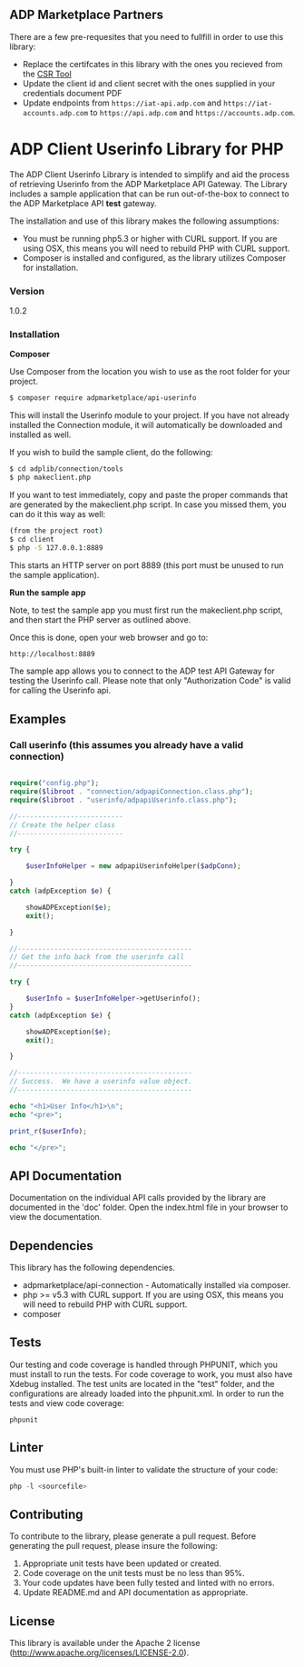 ## ADP Marketplace Partners

There are a few pre-requesites that you need to fullfill in order to use this library:
- Replace the certifcates in this library with the ones you recieved from the [CSR Tool](https://apps.adp.com/apps/165104)
- Update the client id and client secret with the ones supplied in your credentials document PDF
- Update endpoints from ```https://iat-api.adp.com``` and ```https://iat-accounts.adp.com``` to  ```https://api.adp.com``` and ```https://accounts.adp.com```.

# ADP Client Userinfo Library for PHP

The ADP Client Userinfo Library is intended to simplify and aid the process of retrieving Userinfo from the ADP Marketplace API Gateway. The Library includes a sample application that can be run out-of-the-box to connect to the ADP Marketplace API **test** gateway.

The installation and use of this library makes the following assumptions:

  - You must be running php5.3 or higher with CURL support.  If you are using OSX, this means you will need to rebuild PHP with CURL support.
  - Composer is installed and configured, as the library utilizes Composer for installation.

### Version
1.0.2

### Installation

**Composer**

Use Composer from the location you wish to use as the root folder for your project.

```sh
$ composer require adpmarketplace/api-userinfo
```

This will install the Userinfo module to your project.  If you have not already installed the Connection module, it will automatically be downloaded and installed as well.

If you wish to build the sample client, do the following:

```sh
$ cd adplib/connection/tools
$ php makeclient.php
```

If you want to test immediately, copy and paste the proper commands that are generated by the makeclient.php script.  In case you missed them, you can do it this way as well:

```sh
(from the project root)
$ cd client
$ php -S 127.0.0.1:8889
```
This starts an HTTP server on port 8889 (this port must be unused to run the sample application).


**Run the sample app**

Note, to test the sample app you must first run the makeclient.php script, and then start the PHP server as outlined above.

Once this is done, open your web browser and go to:

```sh
http://localhost:8889
```

 The sample app allows you to connect to the ADP test API Gateway for testing the Userinfo call.  Please note that only "Authorization Code" is valid for calling the Userinfo api.

## Examples
### Call userinfo (this assumes you already have a valid connection)

```php

require("config.php");
require($libroot . "connection/adpapiConnection.class.php");
require($libroot . "userinfo/adpapiUserinfo.class.php");

//--------------------------
// Create the helper class
//--------------------------

try {

    $userInfoHelper = new adpapiUserinfoHelper($adpConn);

}
catch (adpException $e) {

    showADPException($e);
    exit();

}

//-------------------------------------------
// Get the info back from the userinfo call
//-------------------------------------------

try {

    $userInfo = $userInfoHelper->getUserinfo();
}
catch (adpException $e) {

    showADPException($e);
    exit();

}

//-------------------------------------------
// Success.  We have a userinfo value object.
//-------------------------------------------

echo "<h1>User Info</h1>\n";
echo "<pre>";

print_r($userInfo);

echo "</pre>";


```

## API Documentation ##

Documentation on the individual API calls provided by the library are documented in the 'doc' folder.  Open the index.html file in your browser to view the documentation.


## Dependencies ##

This library has the following dependencies.

* adpmarketplace/api-connection - Automatically installed via composer.
* php >= v5.3 with CURL support.  If you are using OSX, this means you will need to rebuild PHP with CURL support.
* composer

## Tests ##

Our testing and code coverage is handled through PHPUNIT, which you must install to run the tests.  For code coverage to work, you must also have Xdebug installed.  The test units are located in the "test" folder, and the configurations are already loaded into the phpunit.xml.  In order to run the tests and view code coverage:

```
phpunit
```
## Linter ##

You must use PHP's built-in linter to validate the structure of your code:

```php
php -l <sourcefile>
```

## Contributing ##

To contribute to the library, please generate a pull request. Before generating the pull request, please insure the following:

1. Appropriate unit tests have been updated or created.
2. Code coverage on the unit tests must be no less than 95%.
3. Your code updates have been fully tested and linted with no errors.
4. Update README.md and API documentation as appropriate.

## License ##

This library is available under the Apache 2 license (http://www.apache.org/licenses/LICENSE-2.0).
